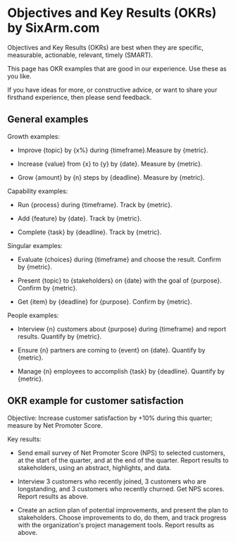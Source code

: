 # Objectives and Key Results (OKRs) by SixArm.com

Objectives and Key Results (OKRs) are best when they are specific, measurable, actionable, relevant, timely (SMART).

This page has OKR examples that are good in our experience. Use these as you like. 

If you have ideas for more, or constructive advice, or want to share your firsthand experience, then please send feedback.


## General examples


Growth examples:

* Improve {topic} by {x%} during {timeframe}.Measure by {metric}.

* Increase {value} from {x} to {y} by {date}. Measure by {metric}.

* Grow {amount} by {n} steps by {deadline}. Measure by {metric}.


Capability examples:

* Run {process} during {timeframe}. Track by {metric}.

* Add {feature} by {date}. Track by {metric}.

* Complete {task} by {deadline}. Track by {metric}.


Singular examples:

* Evaluate {choices} during {timeframe} and choose the result. Confirm by {metric}.

* Present {topic} to {stakeholders} on {date} with the goal of {purpose}. Confirm by {metric}.

* Get {item} by {deadline} for {purpose}. Confirm by {metric}.


People examples:

* Interview {n} customers about {purpose} during {timeframe} and report results. Quantify by {metric}.

* Ensure {n} partners are coming to {event} on {date}. Quantify by {metric}.

* Manage {n} employees to accomplish {task} by {deadline}. Quantify by {metric}.



## OKR example for customer satisfaction


Objective: Increase customer satisfaction by +10% during this quarter; measure by Net Promoter Score.

Key results:

* Send email survey of Net Promoter Score (NPS) to selected customers, at the start of the quarter, and at the end of the quarter. Report results to stakeholders, using an abstract, highlights, and data.

* Interview 3 customers who recently joined, 3 customers who are longstanding, and 3 customers who recently churned. Get NPS scores. Report results as above.

* Create an action plan of potential improvements, and present the plan to stakeholders. Choose improvements to do, do them, and track progress with the organization's project management tools. Report results as above.
